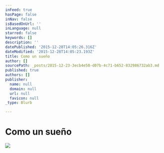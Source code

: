 ```yaml
---
inFeed: true
hasPage: false
inNav: false
isBasedOnUrl: ''
inLanguage: null
starred: false
keywords: []
description: ''
datePublished: '2015-12-28T14:05:26.316Z'
dateModified: '2015-12-28T14:05:23.193Z'
title: Como un sueño
author: []
sourcePath: _posts/2015-12-23-3ecb4e50-d07b-4c71-b652-832986732ab3.md
published: true
authors: []
publisher:
  name: null
  domain: null
  url: null
  favicon: null
_type: Blurb

---
```

# Como un sueño
![](https://s3-us-west-2.amazonaws.com/the-grid-img/p/fe6512eef4b283505c7e628267b948ed2c91ce35.jpg)